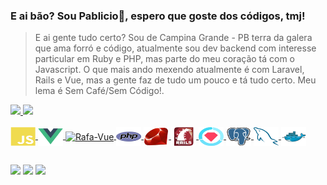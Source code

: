 ### E ai bão? Sou Pablicio👋, espero que goste dos códigos, tmj!

>  E ai gente tudo certo? Sou de Campina Grande - PB terra da galera que ama forró e código, atualmente sou dev backend com interesse particular em Ruby e PHP, mas parte do meu coração tá com o Javascript. O que mais ando mexendo atualmente é com Laravel, Rails e Vue, mas a gente faz de tudo um pouco e tá tudo certo. Meu lema é Sem Café/Sem Código!. 

<div>
  <a href="https://github.com/pablicio">
  <img height="180em" src="https://github-readme-stats.vercel.app/api?username=pablicio&show_icons=true&theme=tokyonight&include_all_commits=true&count_private=true"/>
  <img height="180em" src="https://github-readme-stats.vercel.app/api/top-langs/?username=pablicio&layout=compact&langs_count=7&theme=tokyonight"/>
</div>
  

<div style="display: inline_block"><br>
  <img align="center" alt="Rafa-Js" height="30" width="40" src="https://raw.githubusercontent.com/devicons/devicon/master/icons/javascript/javascript-plain.svg">
  <img align="center" alt="Rafa-Vue" height="30" width="40" src="https://raw.githubusercontent.com/devicons/devicon/master/icons/vuejs/vuejs-original.svg">
  <img align="center" alt="Rafa-Vue" height="30" width="30" src="https://cdn.iconscout.com/icon/free/png-256/free-laravel-226015.png">
  <img align="center" alt="Rafa-Python" height="30" width="40" src="https://raw.githubusercontent.com/devicons/devicon/master/icons/php/php-original.svg">
  <img align="center" alt="Yuto-Ruby" height="30" width="40" src="https://github.com/devicons/devicon/blob/master/icons/ruby/ruby-original.svg">
  <img align="center" alt="Yuto-RoR" height="30" width="40" src="https://github.com/devicons/devicon/blob/master/icons/rails/rails-original-wordmark.svg">
  <img align="center" alt="Yuto-RSpec" height="30" width="40" src="https://github.com/devicons/devicon/blob/master/icons/rspec/rspec-original.svg">
  <img align="center" alt="Yuto-postgresql" height="30" width="40" src="https://github.com/devicons/devicon/blob/master/icons/postgresql/postgresql-original.svg">
  <img align="center" alt="Yuto-postgresql" height="30" width="40" src="https://github.com/devicons/devicon/blob/master/icons/mysql/mysql-original.svg">
  <img align="center" alt="Yuto-docker" height="30" width="40" src="https://github.com/devicons/devicon/blob/master/icons/docker/docker-original.svg">
</div>
  
  ##
 
<div> 
  <a href="https://www.youtube.com/channel/UC0Fs66c7meaMuiN1l3m-YPA" target="_blank"><img src="https://img.shields.io/badge/YouTube-FF0000?style=for-the-badge&logo=youtube&logoColor=white" target="_blank"></a>
  <a href = "mailto:pabliciotjg@gmail.com"><img src="https://img.shields.io/badge/-Gmail-%23333?style=for-the-badge&logo=gmail&logoColor=white" target="_blank"></a>
  <a href="https://www.linkedin.com/in/thiago-pablicio-86357446" target="_blank"><img src="https://img.shields.io/badge/-LinkedIn-%230077B5?style=for-the-badge&logo=linkedin&logoColor=white" target="_blank"></a> 
  
</div>

